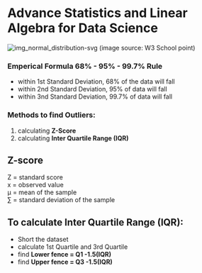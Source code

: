 # Advance Statistics and Linear Algebra for Data Science

![img_normal_distribution-svg](https://user-images.githubusercontent.com/60286504/151669323-f35fe4f4-57cc-4c6c-9e5a-a86f71d24aca.png)
(image source: W3 School point)

### **Emperical Formula** 68% - 95% - 99.7% Rule


 - within 1st Standard Deviation, 68% of the data will fall
 - within 2nd Standard Deviation, 95% of data will fall
 - within 3nd Standard Deviation, 99.7% of data will fall



### Methods to find Outliers:

1. calculating **Z-Score**
2. calculating **Inter Quartile Range (IQR)**



## Z-score


Z	=	standard score  </br>
x	=	observed value  </br>
µ	=	mean of the sample  </br>
∑	=	standard deviation of the sample  </br>


## To calculate Inter Quartile Range (IQR):

- Short the dataset
- calculate 1st Quartile and 3rd Quartile
- find **Lower fence = Q1 -1.5(IQR)**
- find **Upper fence = Q3 -1.5(IQR)**
